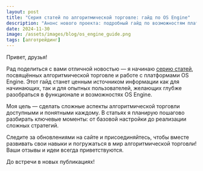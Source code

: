 ```yaml
---
layout: post
title: "Серия статей по алгоритмической торговле: гайд по OS Engine"
description: "Анонс нового проекта: подробный гайд по возможностям платформы OS Engine для трейдеров и разработчиков."
date: 2024-11-30
image: /assets/images/blog/os_engine_guide.png
tags: [алготрейдинг]
---
```


Привет, друзья!

Рад поделиться с вами отличной новостью — я начинаю [серию статей](https://osaengine.ru/faq/), посвящённых алгоритмической торговле и работе с платформами OS Engine. Этот гайд станет ценным источником информации как для начинающих, так и для опытных пользователей, желающих глубже разобраться в функционале и возможностях OS Engine.

Моя цель — сделать сложные аспекты алгоритмической торговли доступными и понятными каждому. В статьях я планирую пошагово разбирать ключевые моменты: от базовой настройки до реализации сложных стратегий.

Следите за обновлениями на сайте и присоединяйтесь, чтобы вместе развивать свои навыки и погружаться в мир алгоритмической торговли! Ваши отзывы и идеи всегда приветствуются.

До встречи в новых публикациях!